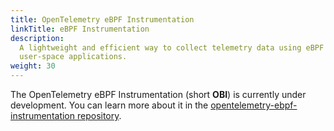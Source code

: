 ```yaml
---
title: OpenTelemetry eBPF Instrumentation
linkTitle: eBPF Instrumentation
description:
  A lightweight and efficient way to collect telemetry data using eBPF for
  user-space applications.
weight: 30
---
```


The OpenTelemetry eBPF Instrumentation (short **OBI**) is currently under
development. You can learn more about it in the
[opentelemetry-ebpf-instrumentation repository](https://github.com/open-telemetry/opentelemetry-ebpf-instrumentation/).
